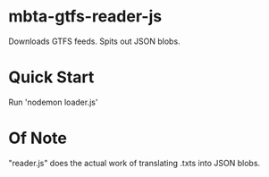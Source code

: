 # mbta-gtfs-reader-js
Downloads GTFS feeds. Spits out JSON blobs.

# Quick Start
Run 'nodemon loader.js'

# Of Note
"reader.js" does the actual work of translating .txts into JSON blobs.
